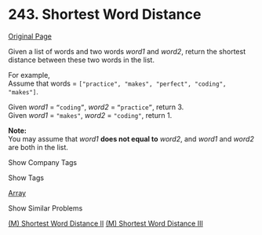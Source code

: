 # 243. Shortest Word Distance

[Original Page](https://leetcode.com/problems/shortest-word-distance/)

Given a list of words and two words _word1_ and _word2_, return the shortest distance between these two words in the list.

For example,  
Assume that words = `["practice", "makes", "perfect", "coding", "makes"]`.

Given _word1_ = `“coding”`, _word2_ = `“practice”`, return 3.  
Given _word1_ = `"makes"`, _word2_ = `"coding"`, return 1.

**Note:**  
You may assume that _word1_ **does not equal to** _word2_, and _word1_ and _word2_ are both in the list.

<div>

<div id="company_tags" class="btn btn-xs btn-warning">Show Company Tags</div>

<span class="hidebutton" style="display: none;">[LinkedIn](/company/linkedin/)</span></div>

<div>

<div id="tags" class="btn btn-xs btn-warning">Show Tags</div>

<span class="hidebutton">[Array](/tag/array/)</span></div>

<div>

<div id="similar" class="btn btn-xs btn-warning">Show Similar Problems</div>

<span class="hidebutton">[(M) Shortest Word Distance II](/problems/shortest-word-distance-ii/) [(M) Shortest Word Distance III](/problems/shortest-word-distance-iii/)</span></div>